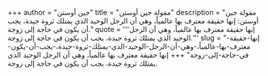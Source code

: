 +++
author = "جين أوستن"
title = "مقولة جين أوستن"
description = "مقولة جين أوستن: إنها حقيقة معترف بها عالمياً، وهي أن الرجل الوحيد الذي يمتلك ثروة جيدة، يجب أن يكون في حاجة إلى زوجة."
quote = '''إنها حقيقة معترف بها عالمياً، وهي أن الرجل الوحيد الذي يمتلك ثروة جيدة، يجب أن يكون في حاجة إلى زوجة.'''
slug = "إنها-حقيقة-معترف-بها-عالمياً،-وهي-أن-الرجل-الوحيد-الذي-يمتلك-ثروة-جيدة،-يجب-أن-يكون-في-حاجة-إلى-زوجة"
+++
إنها حقيقة معترف بها عالمياً، وهي أن الرجل الوحيد الذي يمتلك ثروة جيدة، يجب أن يكون في حاجة إلى زوجة.
